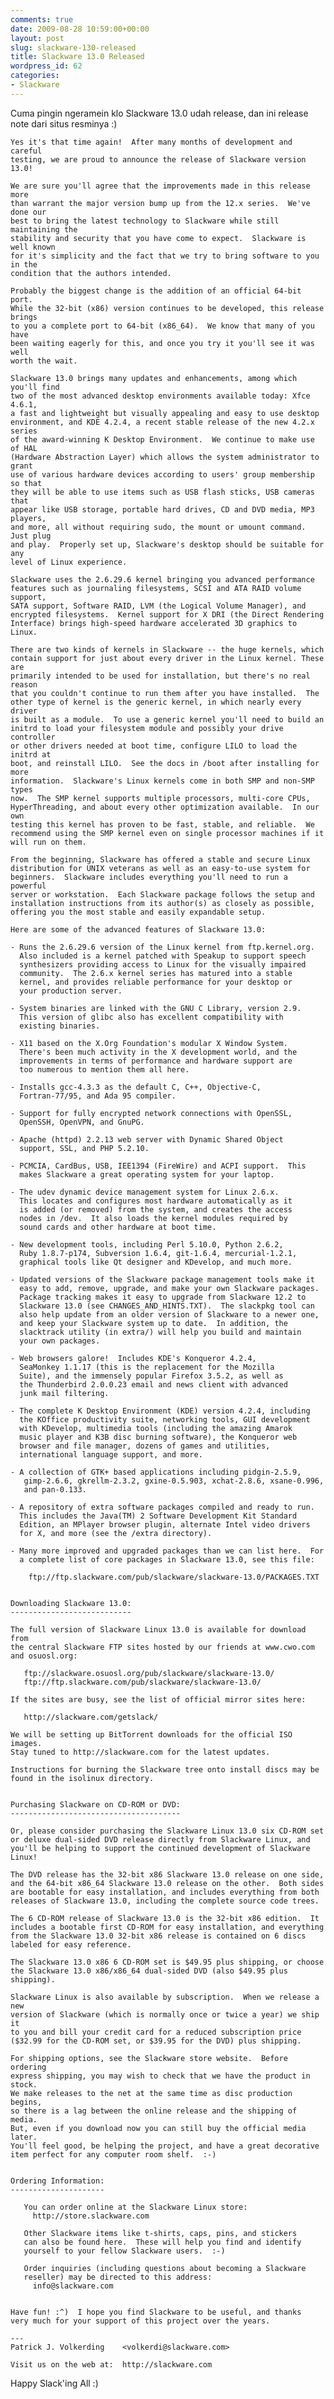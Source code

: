 ```yaml
---
comments: true
date: 2009-08-28 10:59:00+00:00
layout: post
slug: slackware-130-released
title: Slackware 13.0 Released
wordpress_id: 62
categories:
- Slackware
---
```


Cuma pingin ngeramein klo Slackware 13.0 udah release, dan ini release note dari situs resminya :)

<!-- more -->

    
    
    Yes it's that time again!  After many months of development and careful
    testing, we are proud to announce the release of Slackware version 13.0!
    
    We are sure you'll agree that the improvements made in this release more
    than warrant the major version bump up from the 12.x series.  We've done our
    best to bring the latest technology to Slackware while still maintaining the
    stability and security that you have come to expect.  Slackware is well known
    for it's simplicity and the fact that we try to bring software to you in the
    condition that the authors intended.
    
    Probably the biggest change is the addition of an official 64-bit port.
    While the 32-bit (x86) version continues to be developed, this release brings
    to you a complete port to 64-bit (x86_64).  We know that many of you have
    been waiting eagerly for this, and once you try it you'll see it was well
    worth the wait.
    
    Slackware 13.0 brings many updates and enhancements, among which you'll find
    two of the most advanced desktop environments available today: Xfce 4.6.1,
    a fast and lightweight but visually appealing and easy to use desktop
    environment, and KDE 4.2.4, a recent stable release of the new 4.2.x series
    of the award-winning K Desktop Environment.  We continue to make use of HAL
    (Hardware Abstraction Layer) which allows the system administrator to grant
    use of various hardware devices according to users' group membership so that
    they will be able to use items such as USB flash sticks, USB cameras that
    appear like USB storage, portable hard drives, CD and DVD media, MP3 players,
    and more, all without requiring sudo, the mount or umount command.  Just plug
    and play.  Properly set up, Slackware's desktop should be suitable for any
    level of Linux experience.
    
    Slackware uses the 2.6.29.6 kernel bringing you advanced performance
    features such as journaling filesystems, SCSI and ATA RAID volume support,
    SATA support, Software RAID, LVM (the Logical Volume Manager), and
    encrypted filesystems.  Kernel support for X DRI (the Direct Rendering
    Interface) brings high-speed hardware accelerated 3D graphics to Linux.
    
    There are two kinds of kernels in Slackware -- the huge kernels, which
    contain support for just about every driver in the Linux kernel. These are
    primarily intended to be used for installation, but there's no real reason
    that you couldn't continue to run them after you have installed.  The
    other type of kernel is the generic kernel, in which nearly every driver
    is built as a module.  To use a generic kernel you'll need to build an
    initrd to load your filesystem module and possibly your drive controller
    or other drivers needed at boot time, configure LILO to load the initrd at
    boot, and reinstall LILO.  See the docs in /boot after installing for more
    information.  Slackware's Linux kernels come in both SMP and non-SMP types
    now.  The SMP kernel supports multiple processors, multi-core CPUs,
    HyperThreading, and about every other optimization available.  In our own
    testing this kernel has proven to be fast, stable, and reliable.  We
    recommend using the SMP kernel even on single processor machines if it
    will run on them.
    
    From the beginning, Slackware has offered a stable and secure Linux
    distribution for UNIX veterans as well as an easy-to-use system for
    beginners.  Slackware includes everything you'll need to run a powerful
    server or workstation.  Each Slackware package follows the setup and
    installation instructions from its author(s) as closely as possible,
    offering you the most stable and easily expandable setup.
    
    Here are some of the advanced features of Slackware 13.0:
    
    - Runs the 2.6.29.6 version of the Linux kernel from ftp.kernel.org.
      Also included is a kernel patched with Speakup to support speech
      synthesizers providing access to Linux for the visually impaired
      community.  The 2.6.x kernel series has matured into a stable
      kernel, and provides reliable performance for your desktop or
      your production server.
    
    - System binaries are linked with the GNU C Library, version 2.9.
      This version of glibc also has excellent compatibility with
      existing binaries.
    
    - X11 based on the X.Org Foundation's modular X Window System.
      There's been much activity in the X development world, and the
      improvements in terms of performance and hardware support are
      too numerous to mention them all here.
    
    - Installs gcc-4.3.3 as the default C, C++, Objective-C,
      Fortran-77/95, and Ada 95 compiler.
    
    - Support for fully encrypted network connections with OpenSSL,
      OpenSSH, OpenVPN, and GnuPG.
    
    - Apache (httpd) 2.2.13 web server with Dynamic Shared Object
      support, SSL, and PHP 5.2.10.
    
    - PCMCIA, CardBus, USB, IEE1394 (FireWire) and ACPI support.  This
      makes Slackware a great operating system for your laptop.
    
    - The udev dynamic device management system for Linux 2.6.x.
      This locates and configures most hardware automatically as it
      is added (or removed) from the system, and creates the access
      nodes in /dev.  It also loads the kernel modules required by
      sound cards and other hardware at boot time.
    
    - New development tools, including Perl 5.10.0, Python 2.6.2,
      Ruby 1.8.7-p174, Subversion 1.6.4, git-1.6.4, mercurial-1.2.1,
      graphical tools like Qt designer and KDevelop, and much more.
    
    - Updated versions of the Slackware package management tools make it
      easy to add, remove, upgrade, and make your own Slackware packages.
      Package tracking makes it easy to upgrade from Slackware 12.2 to
      Slackware 13.0 (see CHANGES_AND_HINTS.TXT).  The slackpkg tool can
      also help update from an older version of Slackware to a newer one,
      and keep your Slackware system up to date.  In addition, the
      slacktrack utility (in extra/) will help you build and maintain
      your own packages.
    
    - Web browsers galore!  Includes KDE's Konqueror 4.2.4,
      SeaMonkey 1.1.17 (this is the replacement for the Mozilla
      Suite), and the immensely popular Firefox 3.5.2, as well as
      the Thunderbird 2.0.0.23 email and news client with advanced
      junk mail filtering.
    
    - The complete K Desktop Environment (KDE) version 4.2.4, including
      the KOffice productivity suite, networking tools, GUI development
      with KDevelop, multimedia tools (including the amazing Amarok
      music player and K3B disc burning software), the Konqueror web
      browser and file manager, dozens of games and utilities,
      international language support, and more.
    
    - A collection of GTK+ based applications including pidgin-2.5.9,
       gimp-2.6.6, gkrellm-2.3.2, gxine-0.5.903, xchat-2.8.6, xsane-0.996,
       and pan-0.133.
    
    - A repository of extra software packages compiled and ready to run.
      This includes the Java(TM) 2 Software Development Kit Standard
      Edition, an MPlayer browser plugin, alternate Intel video drivers
      for X, and more (see the /extra directory).
    
    - Many more improved and upgraded packages than we can list here.  For
      a complete list of core packages in Slackware 13.0, see this file:
    
        ftp://ftp.slackware.com/pub/slackware/slackware-13.0/PACKAGES.TXT
    
    
    Downloading Slackware 13.0:
    ---------------------------
    
    The full version of Slackware Linux 13.0 is available for download from
    the central Slackware FTP sites hosted by our friends at www.cwo.com
    and osuosl.org:
    
       ftp://slackware.osuosl.org/pub/slackware/slackware-13.0/
       ftp://ftp.slackware.com/pub/slackware/slackware-13.0/
    
    If the sites are busy, see the list of official mirror sites here:
    
       http://slackware.com/getslack/
    
    We will be setting up BitTorrent downloads for the official ISO images.
    Stay tuned to http://slackware.com for the latest updates.
    
    Instructions for burning the Slackware tree onto install discs may be
    found in the isolinux directory.
    
    
    Purchasing Slackware on CD-ROM or DVD:
    --------------------------------------
    
    Or, please consider purchasing the Slackware Linux 13.0 six CD-ROM set
    or deluxe dual-sided DVD release directly from Slackware Linux, and
    you'll be helping to support the continued development of Slackware Linux!
    
    The DVD release has the 32-bit x86 Slackware 13.0 release on one side,
    and the 64-bit x86_64 Slackware 13.0 release on the other.  Both sides
    are bootable for easy installation, and includes everything from both
    releases of Slackware 13.0, including the complete source code trees.
    
    The 6 CD-ROM release of Slackware 13.0 is the 32-bit x86 edition.  It
    includes a bootable first CD-ROM for easy installation, and everything
    from the Slackware 13.0 32-bit x86 release is contained on 6 discs
    labeled for easy reference.
    
    The Slackware 13.0 x86 6 CD-ROM set is $49.95 plus shipping, or choose
    the Slackware 13.0 x86/x86_64 dual-sided DVD (also $49.95 plus shipping).
    
    Slackware Linux is also available by subscription.  When we release a new
    version of Slackware (which is normally once or twice a year) we ship it
    to you and bill your credit card for a reduced subscription price
    ($32.99 for the CD-ROM set, or $39.95 for the DVD) plus shipping.
    
    For shipping options, see the Slackware store website.  Before ordering
    express shipping, you may wish to check that we have the product in stock.
    We make releases to the net at the same time as disc production begins,
    so there is a lag between the online release and the shipping of media.
    But, even if you download now you can still buy the official media later.
    You'll feel good, be helping the project, and have a great decorative
    item perfect for any computer room shelf.  :-)
    
    
    Ordering Information:
    ---------------------
    
       You can order online at the Slackware Linux store:
         http://store.slackware.com
    
       Other Slackware items like t-shirts, caps, pins, and stickers
       can also be found here.  These will help you find and identify
       yourself to your fellow Slackware users.  :-)
    
       Order inquiries (including questions about becoming a Slackware
       reseller) may be directed to this address:
         info@slackware.com
    
    
    Have fun! :^)  I hope you find Slackware to be useful, and thanks
    very much for your support of this project over the years.
    
    ---
    Patrick J. Volkerding    <volkerdi@slackware.com>
    
    Visit us on the web at:  http://slackware.com
    



Happy Slack'ing All :)
